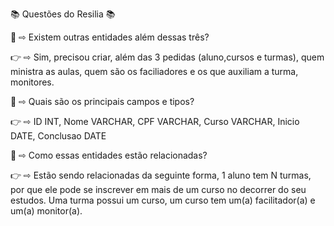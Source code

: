 :books: Questões do Resilia :books:

:thinking: ⇨ Existem outras entidades além dessas três?

:point_right: ⇨ Sim, precisou criar, além das 3 pedidas (aluno,cursos e turmas), quem ministra as aulas, quem são os faciliadores e os que auxiliam a turma, monitores.

:thinking: ⇨ Quais são os principais campos e tipos?

:point_right: ⇨ ID INT, Nome VARCHAR, CPF VARCHAR, Curso VARCHAR, Inicio DATE, Conclusao DATE 

:thinking: ⇨ Como essas entidades estão relacionadas?

:point_right: ⇨ Estão sendo relacionadas da seguinte forma, 1 aluno tem N turmas, por que ele pode se inscrever em mais de um curso no decorrer do seu estudos. 
Uma turma possui um curso, um curso tem um(a) facilitador(a) e um(a) monitor(a).
